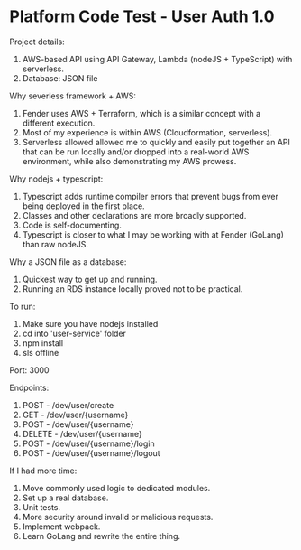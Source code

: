 # Platform Code Test - User Auth 1.0

Project details:
1. AWS-based API using API Gateway, Lambda (nodeJS + TypeScript) with serverless.
2. Database: JSON file



Why severless framework + AWS:

1. Fender uses AWS + Terraform, which is a similar concept with a different execution.
2. Most of my experience is within AWS (Cloudformation, serverless).
3. Serverless allowed allowed me to quickly and easily put together an API that can be run locally and/or dropped into a real-world AWS environment, while also demonstrating my AWS prowess.


Why nodejs + typescript:

1. Typescript adds runtime compiler errors that prevent bugs from ever being deployed in the first place.
2. Classes and other declarations are more broadly supported.
3. Code is self-documenting.
4. Typescript is closer to what I may be working with at Fender (GoLang) than raw nodeJS.


Why a JSON file as a database:

1. Quickest way to get up and running.
2. Running an RDS instance locally proved not to be practical.


To run:

1. Make sure you have nodejs installed
2. cd into 'user-service' folder
3. npm install
4. sls offline

Port: 3000

Endpoints:

1. POST - /dev/user/create
2. GET - /dev/user/{username}
3. POST - /dev/user/{username}
4. DELETE - /dev/user/{username}
5. POST - /dev/user/{username}/login
6. POST - /dev/user/{username}/logout


If I had more time:

1. Move commonly used logic to dedicated modules.
2. Set up a real database.
3. Unit tests.
4. More security around invalid or malicious requests.
5. Implement webpack.
6. Learn GoLang and rewrite the entire thing.
